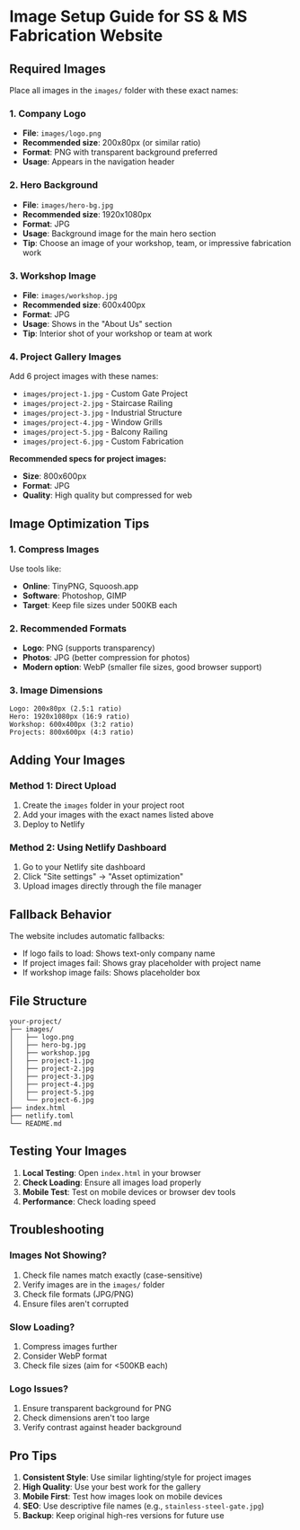 # Image Setup Guide for SS & MS Fabrication Website

## Required Images

Place all images in the `images/` folder with these exact names:

### 1. Company Logo
- **File**: `images/logo.png`
- **Recommended size**: 200x80px (or similar ratio)
- **Format**: PNG with transparent background preferred
- **Usage**: Appears in the navigation header

### 2. Hero Background
- **File**: `images/hero-bg.jpg`
- **Recommended size**: 1920x1080px
- **Format**: JPG
- **Usage**: Background image for the main hero section
- **Tip**: Choose an image of your workshop, team, or impressive fabrication work

### 3. Workshop Image
- **File**: `images/workshop.jpg`
- **Recommended size**: 600x400px
- **Format**: JPG
- **Usage**: Shows in the "About Us" section
- **Tip**: Interior shot of your workshop or team at work

### 4. Project Gallery Images
Add 6 project images with these names:
- `images/project-1.jpg` - Custom Gate Project
- `images/project-2.jpg` - Staircase Railing
- `images/project-3.jpg` - Industrial Structure
- `images/project-4.jpg` - Window Grills
- `images/project-5.jpg` - Balcony Railing
- `images/project-6.jpg` - Custom Fabrication

**Recommended specs for project images:**
- **Size**: 800x600px
- **Format**: JPG
- **Quality**: High quality but compressed for web

## Image Optimization Tips

### 1. Compress Images
Use tools like:
- **Online**: TinyPNG, Squoosh.app
- **Software**: Photoshop, GIMP
- **Target**: Keep file sizes under 500KB each

### 2. Recommended Formats
- **Logo**: PNG (supports transparency)
- **Photos**: JPG (better compression for photos)
- **Modern option**: WebP (smaller file sizes, good browser support)

### 3. Image Dimensions
```
Logo: 200x80px (2.5:1 ratio)
Hero: 1920x1080px (16:9 ratio)
Workshop: 600x400px (3:2 ratio)
Projects: 800x600px (4:3 ratio)
```

## Adding Your Images

### Method 1: Direct Upload
1. Create the `images` folder in your project root
2. Add your images with the exact names listed above
3. Deploy to Netlify

### Method 2: Using Netlify Dashboard
1. Go to your Netlify site dashboard
2. Click "Site settings" → "Asset optimization"
3. Upload images directly through the file manager

## Fallback Behavior

The website includes automatic fallbacks:
- If logo fails to load: Shows text-only company name
- If project images fail: Shows gray placeholder with project name
- If workshop image fails: Shows placeholder box

## File Structure
```
your-project/
├── images/
│   ├── logo.png
│   ├── hero-bg.jpg
│   ├── workshop.jpg
│   ├── project-1.jpg
│   ├── project-2.jpg
│   ├── project-3.jpg
│   ├── project-4.jpg
│   ├── project-5.jpg
│   └── project-6.jpg
├── index.html
├── netlify.toml
└── README.md
```

## Testing Your Images

1. **Local Testing**: Open `index.html` in your browser
2. **Check Loading**: Ensure all images load properly
3. **Mobile Test**: Test on mobile devices or browser dev tools
4. **Performance**: Check loading speed

## Troubleshooting

### Images Not Showing?
1. Check file names match exactly (case-sensitive)
2. Verify images are in the `images/` folder
3. Check file formats (JPG/PNG)
4. Ensure files aren't corrupted

### Slow Loading?
1. Compress images further
2. Consider WebP format
3. Check file sizes (aim for <500KB each)

### Logo Issues?
1. Ensure transparent background for PNG
2. Check dimensions aren't too large
3. Verify contrast against header background

## Pro Tips

1. **Consistent Style**: Use similar lighting/style for project images
2. **High Quality**: Use your best work for the gallery
3. **Mobile First**: Test how images look on mobile devices
4. **SEO**: Use descriptive file names (e.g., `stainless-steel-gate.jpg`)
5. **Backup**: Keep original high-res versions for future use